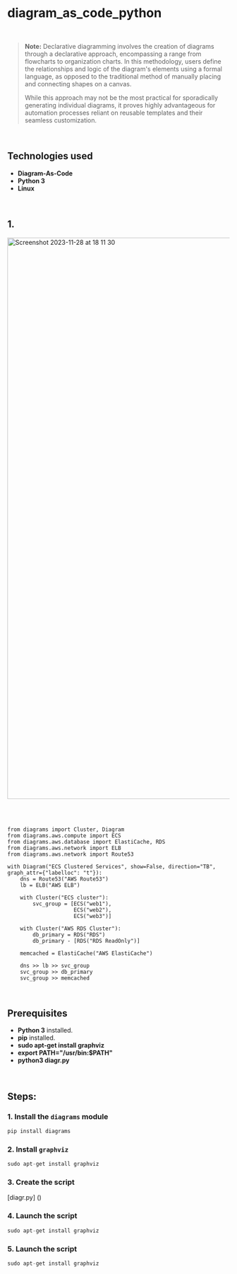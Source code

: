 # diagram_as_code_python

<br>

> **Note:** Declarative diagramming involves the creation of diagrams through a declarative approach, encompassing a range from flowcharts to organization charts. In this methodology, users define the relationships and logic of the diagram's elements using a formal language, as opposed to the traditional method of manually placing and connecting shapes on a canvas.
>
> While this approach may not be the most practical for sporadically generating individual diagrams, it proves highly advantageous for automation processes reliant on reusable templates and their seamless customization.

<br>

## Technologies used
- **Diagram-As-Code**
- **Python 3**
- **Linux**
  
<br>



## 1. 

<img width="1269" alt="Screenshot 2023-11-28 at 18 11 30" src="https://github.com/otam-mato/diagram_as_code_python/assets/113034133/03998a26-d776-4dd6-bbdf-6e1d31a90796">

<br><br>

```python3
from diagrams import Cluster, Diagram
from diagrams.aws.compute import ECS
from diagrams.aws.database import ElastiCache, RDS
from diagrams.aws.network import ELB
from diagrams.aws.network import Route53

with Diagram("ECS Clustered Services", show=False, direction="TB", graph_attr={"labelloc": "t"}):
    dns = Route53("AWS Route53")
    lb = ELB("AWS ELB")

    with Cluster("ECS cluster"):
        svc_group = [ECS("web1"),
                     ECS("web2"),
                     ECS("web3")]

    with Cluster("AWS RDS Cluster"):
        db_primary = RDS("RDS")
        db_primary - [RDS("RDS ReadOnly")]

    memcached = ElastiCache("AWS ElastiCache")

    dns >> lb >> svc_group
    svc_group >> db_primary
    svc_group >> memcached
```

<br>

## Prerequisites

- **Python 3** installed.
- **pip** installed.
- **sudo apt-get install graphviz**
- **export PATH="/usr/bin:$PATH"**
- **python3 diagr.py**

<br>

## Steps:

### 1. Install the `diagrams` module

```py
pip install diagrams
```

### 2. Install `graphviz` 

```py
sudo apt-get install graphviz
```

### 3. Create the script 

[diagr.py] ()

### 4. Launch the script 

```py
sudo apt-get install graphviz
```

### 5. Launch the script 

```py
sudo apt-get install graphviz
```
